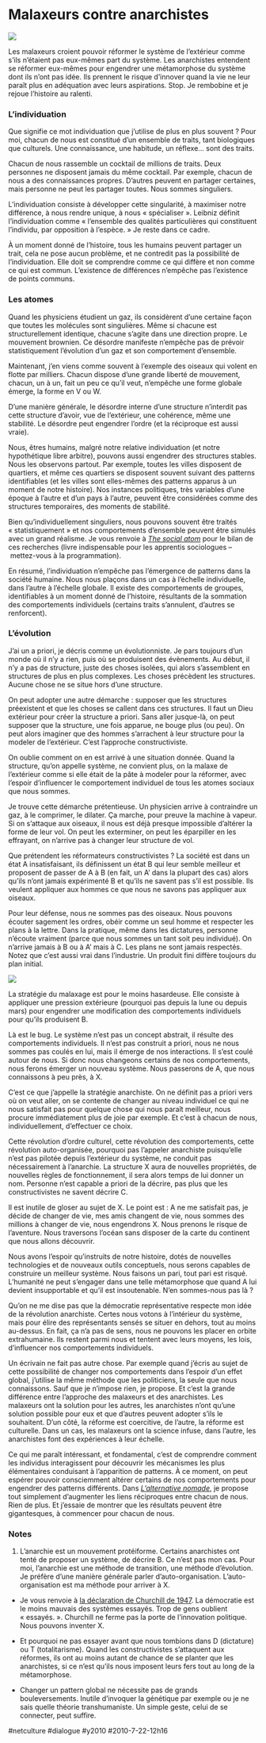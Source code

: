 # Malaxeurs contre anarchistes

![](_i/4037650745_2c890511be1.webp)

Les malaxeurs croient pouvoir réformer le système de l’extérieur comme s’ils n’étaient pas eux-mêmes part du système. Les anarchistes entendent se réformer eux-mêmes pour engendrer une métamorphose du système dont ils n’ont pas idée. Ils prennent le risque d’innover quand la vie ne leur paraît plus en adéquation avec leurs aspirations. Stop. Je rembobine et je rejoue l’histoire au ralenti.

### L’individuation

Que signifie ce mot individuation que j’utilise de plus en plus souvent ? Pour moi, chacun de nous est constitué d’un ensemble de traits, tant biologiques que culturels. Une connaissance, une habitude, un réflexe… sont des traits.

Chacun de nous rassemble un cocktail de millions de traits. Deux personnes ne disposent jamais du même cocktail. Par exemple, chacun de nous a des connaissances propres. D’autres peuvent en partager certaines, mais personne ne peut les partager toutes. Nous sommes singuliers.

L’individuation consiste à développer cette singularité, à maximiser notre différence, à nous rendre unique, à nous « spécialiser ». Leibniz définit l’individuation comme « l’ensemble des qualités particulières qui constituent l’individu, par opposition à l’espèce. » Je reste dans ce cadre.

À un moment donné de l’histoire, tous les humains peuvent partager un trait, cela ne pose aucun problème, et ne contredit pas la possibilité de l’individuation. Elle doit se comprendre comme ce qui diffère et non comme ce qui est commun. L’existence de différences n’empêche pas l’existence de points communs.

### Les atomes

Quand les physiciens étudient un gaz, ils considèrent d’une certaine façon que toutes les molécules sont singulières. Même si chacune est structurellement identique, chacune s’agite dans une direction propre. Le mouvement brownien. Ce désordre manifeste n’empêche pas de prévoir statistiquement l’évolution d’un gaz et son comportement d’ensemble.

Maintenant, j’en viens comme souvent à l’exemple des oiseaux qui volent en flotte par milliers. Chacun dispose d’une grande liberté de mouvement, chacun, un à un, fait un peu ce qu’il veut, n’empêche une forme globale émerge, la forme en V ou W.

D’une manière générale, le désordre interne d’une structure n’interdit pas cette structure d’avoir, vue de l’extérieur, une cohérence, même une stabilité. Le désordre peut engendrer l’ordre (et la réciproque est aussi vraie).

Nous, êtres humains, malgré notre relative individuation (et notre hypothétique libre arbitre), pouvons aussi engendrer des structures stables. Nous les observons partout. Par exemple, toutes les villes disposent de quartiers, et même ces quartiers se disposent souvent suivant des patterns identifiables (et les villes sont elles-mêmes des patterns apparus à un moment de notre histoire). Nos instances politiques, très variables d’une époque à l’autre et d’un pays à l’autre, peuvent être considérées comme des structures temporaires, des moments de stabilité.

Bien qu’individuellement singuliers, nous pouvons souvent être traités « statistiquement » et nos comportements d’ensemble peuvent être simulés avec un grand réalisme. Je vous renvoie à [*The social atom*](../../2007/12/kurzweil-l%E2%80%99evolution-exponentielle.md) pour le bilan de ces recherches (livre indispensable pour les apprentis sociologues – mettez-vous à la programmation).

En résumé, l’individuation n’empêche pas l’émergence de patterns dans la société humaine. Nous nous plaçons dans un cas à l’échelle individuelle, dans l’autre à l’échelle globale. Il existe des comportements de groupes, identifiables à un moment donné de l’histoire, résultants de la sommation des comportements individuels (certains traits s’annulent, d’autres se renforcent).

### L’évolution

J’ai un a priori, je décris comme un évolutionniste. Je pars toujours d’un monde où il n’y a rien, puis où se produisent des évènements. Au début, il n’y a pas de structure, juste des choses isolées, qui alors s’assemblent en structures de plus en plus complexes. Les choses précèdent les structures. Aucune chose ne se situe hors d’une structure.

On peut adopter une autre démarche : supposer que les structures préexistent et que les choses se callent dans ces structures. Il faut un Dieu extérieur pour créer la structure a priori. Sans aller jusque-là, on peut supposer que la structure, une fois apparue, ne bouge plus (ou peu). On peut alors imaginer que des hommes s’arrachent à leur structure pour la modeler de l’extérieur. C’est l’approche constructiviste.

On oublie comment on en est arrivé à une situation donnée. Quand la structure, qu’on appelle système, ne convient plus, on la malaxe de l’extérieur comme si elle était de la pâte à modeler pour la réformer, avec l’espoir d’influencer le comportement individuel de tous les atomes sociaux que nous sommes.

Je trouve cette démarche prétentieuse. Un physicien arrive à contraindre un gaz, à le comprimer, le dilater. Ça marche, pour preuve la machine à vapeur. Si on s’attaque aux oiseaux, il nous est déjà presque impossible d’altérer la forme de leur vol. On peut les exterminer, on peut les éparpiller en les effrayant, on n’arrive pas à changer leur structure de vol.

Que prétendent les réformateurs constructivistes ? La société est dans un état A insatisfaisant, ils définissent un état B qui leur semble meilleur et proposent de passer de A à B (en fait, un A’ dans la plupart des cas) alors qu’ils n’ont jamais expérimenté B et qu’ils ne savent pas s’il est possible. Ils veulent appliquer aux hommes ce que nous ne savons pas appliquer aux oiseaux.

Pour leur défense, nous ne sommes pas des oiseaux. Nous pouvons écouter sagement les ordres, obéir comme un seul homme et respecter les plans à la lettre. Dans la pratique, même dans les dictatures, personne n’écoute vraiment (parce que nous sommes un tant soit peu individué). On n’arrive jamais à B ou à A’ mais à C. Les plans ne sont jamais respectés. Notez que c’est aussi vrai dans l’industrie. Un produit fini diffère toujours du plan initial.

![](_i/malaxeur.webp)

La stratégie du malaxage est pour le moins hasardeuse. Elle consiste à appliquer une pression extérieure (pourquoi pas depuis la lune ou depuis mars) pour engendrer une modification des comportements individuels pour qu’ils produisent B.

Là est le bug. Le système n’est pas un concept abstrait, il résulte des comportements individuels. Il n’est pas construit a priori, nous ne nous sommes pas coulés en lui, mais il émerge de nos interactions. Il s’est coulé autour de nous. Si donc nous changeons certains de nos comportements, nous ferons émerger un nouveau système. Nous passerons de A, que nous connaissons à peu près, à X.

C’est ce que j’appelle la stratégie anarchiste. On ne définit pas a priori vers où on veut aller, on se contente de changer au niveau individuel ce qui ne nous satisfait pas pour quelque chose qui nous paraît meilleur, nous procure immédiatement plus de joie par exemple. Et c’est à chacun de nous, individuellement, d’effectuer ce choix.

Cette révolution d’ordre culturel, cette révolution des comportements, cette révolution auto-organisée, pourquoi pas l’appeler anarchiste puisqu’elle n’est pas pilotée depuis l’extérieur du système, ne conduit pas nécessairement à l’anarchie. La structure X aura de nouvelles propriétés, de nouvelles règles de fonctionnement, il sera alors temps de lui donner un nom. Personne n’est capable a priori de la décrire, pas plus que les constructivistes ne savent décrire C.

Il est inutile de gloser au sujet de X. Le point est : A ne me satisfait pas, je décide de changer de vie, mes amis changent de vie, nous sommes des millions à changer de vie, nous engendrons X. Nous prenons le risque de l’aventure. Nous traversons l’océan sans disposer de la carte du continent que nous allons découvrir.

Nous avons l’espoir qu’instruits de notre histoire, dotés de nouvelles technologies et de nouveaux outils conceptuels, nous serons capables de construire un meilleur système. Nous faisons un pari, tout pari est risqué. L’humanité ne peut s’engager dans une telle métamorphose que quand A lui devient insupportable et qu’il est insoutenable. N’en sommes-nous pas là ?

Qu’on ne me dise pas que la démocratie représentative respecte mon idée de la révolution anarchiste. Certes nous votons à l’intérieur du système, mais pour élire des représentants sensés se situer en dehors, tout au moins au-dessus. En fait, ça n’a pas de sens, nous ne pouvons les placer en orbite extrahumaine. Ils restent parmi nous et tentent avec leurs moyens, les lois, d’influencer nos comportements individuels.

Un écrivain ne fait pas autre chose. Par exemple quand j’écris au sujet de cette possibilité de changer nos comportements dans l’espoir d’un effet global, j’utilise la même méthode que les politiciens, la seule que nous connaissons. Sauf que je n’impose rien, je propose. Et c’est la grande différence entre l’approche des malaxeurs et des anarchistes. Les malaxeurs ont la solution pour les autres, les anarchistes n’ont qu’une solution possible pour eux et que d’autres peuvent adopter s’ils le souhaitent. D’un côté, la réforme est coercitive, de l’autre, la réforme est culturelle. Dans un cas, les malaxeurs ont la science infuse, dans l’autre, les anarchistes font des expériences à leur échelle.

Ce qui me paraît intéressant, et fondamental, c’est de comprendre comment les individus interagissent pour découvrir les mécanismes les plus élémentaires conduisant à l’apparition de patterns. À ce moment, on peut espérer pouvoir consciemment altérer certains de nos comportements pour engendrer des patterns différents. Dans *[L’alternative nomade](../../books/alternative-nomade.md)*, je propose tout simplement d’augmenter les liens réciproques entre chacun de nous. Rien de plus. Et j’essaie de montrer que les résultats peuvent être gigantesques, à commencer pour chacun de nous.

### Notes

1. L’anarchie est un mouvement protéiforme. Certains anarchistes ont tenté de proposer un système, de décrire B. Ce n’est pas mon cas. Pour moi, l’anarchie est une méthode de transition, une méthode d’évolution. Je préfère d’une manière générale parler d’auto-organisation. L’auto-organisation est ma méthode pour arriver à X.

- Je vous renvoie à [la déclaration de Churchill de 1947](../../2006/6/ide-reue-1.md). La démocratie est le moins mauvais des systèmes essayés. Trop de gens oublient « essayés. ». Churchill ne ferme pas la porte de l’innovation politique. Nous pouvons inventer X.

- Et pourquoi ne pas essayer avant que nous tombions dans D (dictature) ou T (totalitarisme). Quand les constructivistes s’attaquent aux réformes, ils ont au moins autant de chance de se planter que les anarchistes, si ce n’est qu’ils nous imposent leurs fers tout au long de la métamorphose.

- Changer un pattern global ne nécessite pas de grands bouleversements. Inutile d’invoquer la génétique par exemple ou je ne sais quelle théorie transhumaniste. Un simple geste, celui de se connecter, peut suffire.


#netculture #dialogue #y2010 #2010-7-22-12h16

